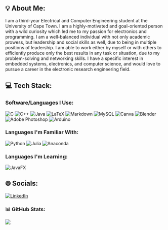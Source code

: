 ## 💡 About Me:
I am a third-year Electrical and Computer Engineering student at the University of Cape Town. I am a highly-motivated and goal-oriented person with a wild curiosity which led me to my passion for electronics and programming. I am a well-balanced individual with not only academic prowess, but leadership and social skills as well, due to being in multiple positions of leadership. I am able to work either by myself or with others to efficiently produce only the best results in any task or situation, due to my problem-solving and networking skills. I have a specific interest in embedded systems, electronics, and computer science, and would love to pursue a career in the electronic research engineering field.

## 💻 Tech Stack:
### Software/Languages I Use:
![C](https://img.shields.io/badge/c-%2300599C.svg?style=for-the-badge&logo=c&logoColor=white) ![C++](https://img.shields.io/badge/c++-%2300599C.svg?style=for-the-badge&logo=c%2B%2B&logoColor=white) ![Java](https://img.shields.io/badge/java-%23ED8B00.svg?style=for-the-badge&logo=openjdk&logoColor=white) ![LaTeX](https://img.shields.io/badge/latex-%23008080.svg?style=for-the-badge&logo=latex&logoColor=white) ![Markdown](https://img.shields.io/badge/markdown-%23000000.svg?style=for-the-badge&logo=markdown&logoColor=white) ![MySQL](https://img.shields.io/badge/mysql-4479A1.svg?style=for-the-badge&logo=mysql&logoColor=white) ![Canva](https://img.shields.io/badge/Canva-%2300C4CC.svg?style=for-the-badge&logo=Canva&logoColor=white) ![Blender](https://img.shields.io/badge/blender-%23F5792A.svg?style=for-the-badge&logo=blender&logoColor=white) ![Adobe Photoshop](https://img.shields.io/badge/adobe%20photoshop-%2331A8FF.svg?style=for-the-badge&logo=adobe%20photoshop&logoColor=white) ![Arduino](https://img.shields.io/badge/-Arduino-00979D?style=for-the-badge&logo=Arduino&logoColor=white)


### Languages I'm Familiar With:
![Python](https://img.shields.io/badge/python-3670A0?style=for-the-badge&logo=python&logoColor=ffdd54) ![Julia](https://img.shields.io/badge/-Julia-9558B2?style=for-the-badge&logo=julia&logoColor=white) ![Anaconda](https://img.shields.io/badge/Anaconda-%2344A833.svg?style=for-the-badge&logo=anaconda&logoColor=white)

### Languages I'm Learning:
![JavaFX](https://img.shields.io/badge/javafx-%23FF0000.svg?style=for-the-badge&logo=javafx&logoColor=white)
## 🌐 Socials:
[![LinkedIn](https://img.shields.io/badge/LinkedIn-%230077B5.svg?logo=linkedin&logoColor=white)](https://linkedin.com/in/halday.zuhayr@gmail.com) 

### 📊 GitHub Stats:
![](https://github-readme-stats.vercel.app/api/top-langs/?username=ZuhayrHalday&theme=dark&hide_border=false&include_all_commits=false&count_private=false&layout=compact)
